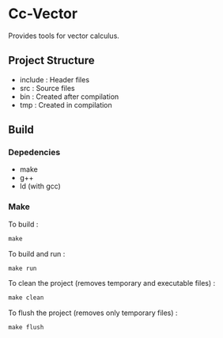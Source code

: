 # Cc-Vector
Provides tools for vector calculus.

## Project Structure
- include : Header files
- src : Source files
- bin : Created after compilation
- tmp : Created in compilation

## Build
### Depedencies
- make
- g++
- ld (with gcc)
### Make
To build :
```makefile
make
```
To build and run :
```makefile
make run
```
To clean the project (removes temporary and executable files) :
```makefile
make clean
```
To flush the project (removes only temporary files) :
```makefile
make flush
```
